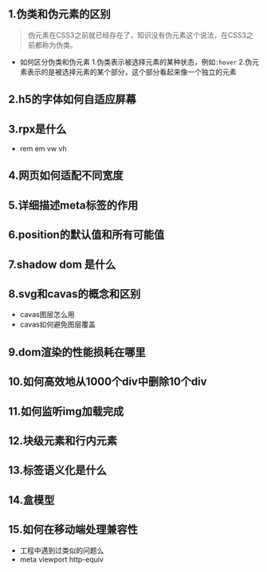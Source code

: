 ## 1.伪类和伪元素的区别
> 伪元素在CSS3之前就已经存在了，知识没有伪元素这个说法，在CSS3之前都称为伪类。
- 如何区分伪类和伪元素
1.伪类表示被选择元素的某种状态，例如`:hover`
2.伪元素表示的是被选择元素的某个部分，这个部分看起来像一个独立的元素
## 2.h5的字体如何自适应屏幕
## 3.rpx是什么
- rem em vw vh
## 4.网页如何适配不同宽度
## 5.详细描述meta标签的作用
## 6.position的默认值和所有可能值
## 7.shadow dom 是什么
## 8.svg和cavas的概念和区别
- cavas图层怎么用
- cavas如何避免图层覆盖
## 9.dom渲染的性能损耗在哪里
## 10.如何高效地从1000个div中删除10个div
## 11.如何监听img加载完成
## 12.块级元素和行内元素
## 13.标签语义化是什么
## 14.盒模型
## 15.如何在移动端处理兼容性
- 工程中遇到过类似的问题么 
- meta viewport http-equiv